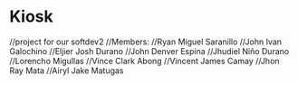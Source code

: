 # Kiosk
//project for our softdev2
//Members:
//Ryan Miguel Saranillo
//John Ivan Galochino
//Eljier Josh Durano
//John Denver Espina
//Jhudiel Niño Durano
//Lorencho Migullas
//Vince Clark Abong
//Vincent James Camay
//Jhon Ray Mata
//Airyl Jake Matugas
